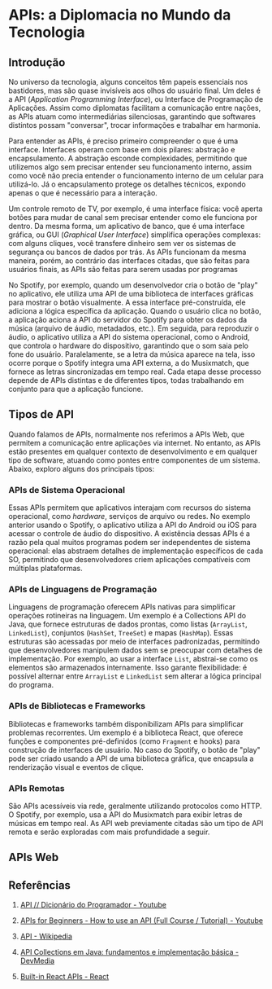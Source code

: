 # APIs: a Diplomacia no Mundo da Tecnologia

## Introdução

No universo da tecnologia, alguns conceitos têm papeis essenciais nos bastidores, mas são quase invisíveis aos olhos do usuário final. Um deles é a API (*Application Programming Interface*), ou Interface de Programação de Aplicações. Assim como diplomatas facilitam a comunicação entre nações, as APIs atuam como intermediárias silenciosas, garantindo que softwares distintos possam "conversar", trocar informações e trabalhar em harmonia.

Para entender as APIs, é preciso primeiro compreender o que é uma interface. Interfaces operam com base em dois pilares: abstração e encapsulamento. A abstração esconde complexidades, permitindo que utilizemos algo sem precisar entender seu funcionamento interno, assim como você não precia entender o funcionamento interno de um celular para utilizá-lo. Já o encapsulamento protege os detalhes técnicos, expondo apenas o que é necessário para a interação.

Um controle remoto de TV, por exemplo, é uma interface física: você aperta botões para mudar de canal sem precisar entender como ele funciona por dentro. Da mesma forma, um aplicativo de banco, que é uma interface gráfica, ou GUI (*Graphical User Interface*) simplifica operações complexas: com alguns cliques, você transfere dinheiro sem ver os sistemas de segurança ou bancos de dados por trás. As APIs funcionam da mesma maneira, porém, ao contrário das interfaces citadas, que são feitas para usuários finais, as APIs são feitas para serem usadas por programas

No Spotify, por exemplo, quando um desenvolvedor cria o botão de "play" no aplicativo, ele utiliza uma API de uma biblioteca de interfaces gráficas para mostrar o botão visualmente. A essa interface pré-construída, ele adiciona a lógica específica da aplicação. Quando o usuário clica no botão, a aplicação aciona a API do servidor do Spotify para obter os dados da música (arquivo de áudio, metadados, etc.). Em seguida, para reproduzir o áudio, o aplicativo utiliza a API do sistema operacional, como o Android, que controla o hardware do dispositivo, garantindo que o som saia pelo fone do usuário. Paralelamente, se a letra da música aparece na tela, isso ocorre porque o Spotify integra uma API externa, a do Musixmatch, que fornece as letras sincronizadas em tempo real. Cada etapa desse processo depende de APIs distintas e de diferentes tipos, todas trabalhando em conjunto para que a aplicação funcione.

## Tipos de API

Quando falamos de APIs, normalmente nos referimos a APIs Web, que permitem a comunicação entre aplicações via internet. No entanto, as APIs estão presentes em qualquer contexto de desenvolvimento e em qualquer tipo de software, atuando como pontes entre componentes de um sistema. Abaixo, exploro alguns dos principais tipos:

### APIs de Sistema Operacional

Essas APIs permitem que aplicativos interajam com recursos do sistema operacional, como *hardware*, serviços de arquivo ou redes. No exemplo anterior usando o Spotify, o aplicativo utiliza a API do Android ou iOS para acessar o controle de áudio do dispositivo. A existência dessas APIs é a razão pela qual muitos programas podem ser independentes de sistema operacional: elas abstraem detalhes de implementação específicos de cada SO, permitindo que desenvolvedores criem aplicações compatíveis com múltiplas plataformas.

### APIs de Linguagens de Programação

Linguagens de programação oferecem APIs nativas para simplificar operações rotineiras na linguagem. Um exemplo é a Collections API do Java, que fornece estruturas de dados prontas, como listas (`ArrayList`, `LinkedList`), conjuntos (`HashSet`, `TreeSet`) e mapas (`HashMap`). Essas estruturas são acessadas por meio de interfaces padronizadas, permitindo que desenvolvedores manipulem dados sem se preocupar com detalhes de implementação. Por exemplo, ao usar a interface `List`, abstrai-se como os elementos são armazenados internamente. Isso garante flexibilidade: é possível alternar entre `ArrayList` e `LinkedList` sem alterar a lógica principal do programa.

### APIs de Bibliotecas e Frameworks

Bibliotecas e frameworks também disponibilizam APIs para simplificar problemas recorrentes. Um exemplo é a biblioteca React, que oferece funções e componentes pré-definidos (como `Fragment` e hooks) para construção de interfaces de usuário. No caso do Spotify, o botão de "play" pode ser criado usando a API de uma biblioteca gráfica, que encapsula a renderização visual e eventos de clique.

### APIs Remotas

São APIs acessíveis via rede, geralmente utilizando protocolos como HTTP. O Spotify, por exemplo, usa a API do Musixmatch para exibir letras de músicas em tempo real. As API web previamente citadas são um tipo de API remota e serão exploradas com mais profundidade a seguir.

## APIs Web

## Referências

1. [API // Dicionário do Programador - Youtube](https://youtu.be/vGuqKIRWosk?si=umEoamAHZRe0Otd4)

2. [APIs for Beginners - How to use an API (Full Course / Tutorial) - Youtube](https://youtu.be/WXsD0ZgxjRw?si=zsrBGSIdyCh1_wgv)

3. [API - Wikipedia](https://en.wikipedia.org/wiki/API)

4. [API Collections em Java: fundamentos e implementação básica - DevMedia](https://www.devmedia.com.br/api-collections-em-java-fundamentos-e-implementacao-basica/28445)

5. [Built-in React APIs - React](https://react.dev/reference/react/apis)

